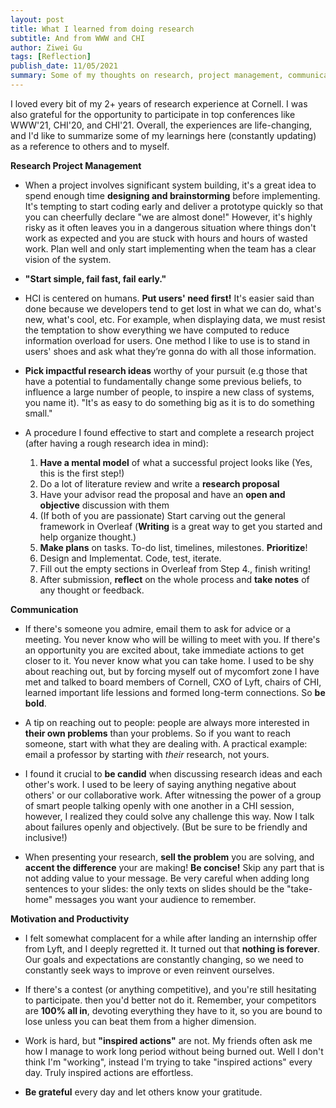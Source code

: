 ```yaml
---
layout: post
title: What I learned from doing research
subtitle: And from WWW and CHI
author: Ziwei Gu
tags: [Reflection]
publish_date: 11/05/2021
summary: Some of my thoughts on research, project management, communication, and others.
---
```


I loved every bit of my 2+ years of research experience at Cornell. I was also grateful for the opportunity to participate in top conferences like WWW'21, CHI'20, and CHI'21. Overall, the experiences are life-changing, and I'd like to summarize some of my learnings here (constantly updating) as a reference to others and to myself.

**Research Project Management**

- When a project involves significant system building, it's a great idea to spend enough time **designing and brainstorming** before implementing. It's tempting to start coding early and deliver a prototype quickly so that you can cheerfully declare "we are almost done!" However, it's highly risky as it often leaves you in a dangerous situation where things don't work as expected and you are stuck with hours and hours of wasted work. Plan well and only start implementing when the team has a clear vision of the system.

- **"Start simple, fail fast, fail early."**

- HCI is centered on humans. **Put users' need first!** It's easier said than done because we developers tend to get lost in what we can do, what's new, what's cool, etc. For example, when displaying data, we must resist the temptation to show everything we have computed to reduce information overload for users. One method I like to use is to stand in users' shoes and ask what they’re gonna do with all those information. 

- **Pick impactful research ideas** worthy of your pursuit (e.g those that have a potential to fundamentally change some previous beliefs, to influence a large number of people, to inspire a new class of systems, you name it). "It's as easy to do something big as it is to do something small."

- A procedure I found effective to start and complete a research project (after having a rough research idea in mind): 
	1. **Have a mental model** of what a successful project looks like (Yes, this is the first step!)
	2. Do a lot of literature review and write a **research proposal**
	3. Have your advisor read the proposal and have an **open and objective** discussion with them
	4. (If both of you are passionate) Start carving out the general framework in Overleaf (**Writing** is a great way to get you started and help organize thought.)
	5. **Make plans** on tasks. To-do list, timelines, milestones. **Prioritize**!
	6. Design and Implementat. Code, test, iterate. 
	7. Fill out the empty sections in Overleaf from Step 4., finish writing!
	8. After submission, **reflect** on the whole process and **take notes** of any thought or feedback. 

**Communication**

- If there's someone you admire, email them to ask for advice or a meeting. You never know who will be willing to meet with you. If there's an opportunity you are excited about, take immediate actions to get closer to it. You never know what you can take home. I used to be shy about reaching out, but by forcing myself out of mycomfort zone I have met and talked to board members of Cornell, CXO of Lyft, chairs of CHI, learned important life lessions and formed long-term connections. So **be bold**.

- A tip on reaching out to people: people are always more interested in **their own problems** than your problems. So if you want to reach someone, start with what they are dealing with. A practical example: email a professor by starting with *their* research, not yours. 

- I found it crucial to **be candid** when discussing research ideas and each other's work. I used to be leery of saying anything negative about others' or our collaborative work. After witnessing the power of a group of smart people talking openly with one another in a CHI session, however, I realized they could solve any challenge this way. Now I talk about failures openly and objectively. (But be sure to be friendly and inclusive!)

- When presenting your research, **sell the problem** you are solving, and **accent the difference** your are making! **Be concise!** Skip any part that is not adding value to your message. Be very careful when adding long sentences to your slides: the only texts on slides should be the "take-home" messages you want your audience to remember.

**Motivation and Productivity**

- I felt somewhat complacent for a while after landing an internship offer from Lyft, and I deeply regretted it. It turned out that **nothing is forever**. Our goals and expectations are constantly changing, so we need to constantly seek ways to improve or even reinvent ourselves.

- If there's a contest (or anything competitive), and you're still hesitating to participate. then you'd better not do it. Remember, your competitors are **100% all in**, devoting everything they have to it, so you are bound to lose unless you can beat them from a higher dimension. 

- Work is hard, but **"inspired actions"** are not. My friends often ask me how I manage to work long period without being burned out. Well I don't think I'm "working", instead I'm trying to take "inspired actions" every day. Truly inspired actions are effortless.

- **Be grateful** every day and let others know your gratitude.

